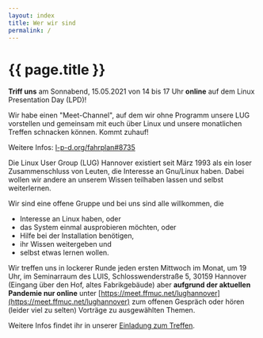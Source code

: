 ```yaml
---
layout: index
title: Wer wir sind
permalink: /
---
```


# {{ page.title }}


**Triff uns** am Sonnabend, 15.05.2021 von 14 bis 17 Uhr **online** auf dem Linux Presentation Day (LPD)!

Wir habe einen "Meet-Channel", auf dem wir ohne Programm unsere LUG vorstellen 
und gemeinsam mit euch über Linux und unsere monatlichen Treffen schnacken können.
Kommt zuhauf!

Weitere Infos: [l-p-d.org/fahrplan#8735](https://l-p-d.org/fahrplan#8735)


Die Linux User Group (LUG) Hannover existiert seit März 1993 als ein loser 
Zusammenschluss von Leuten, die Interesse an Gnu/Linux haben. Dabei wollen wir 
andere an unserem Wissen teilhaben lassen und selbst weiterlernen.

Wir sind eine offene Gruppe und bei uns sind alle willkommen, die

* Interesse an Linux haben, oder
* das System einmal ausprobieren möchten, oder
* Hilfe bei der Installation benötigen,
* ihr Wissen weitergeben und
* selbst etwas lernen wollen.

Wir treffen uns in lockerer Runde jeden ersten Mittwoch im Monat, um 19 Uhr, im Seminarraum des LUIS, Schlosswenderstraße 5, 30159 Hannover (Eingang über den Hof, altes Fabrikgebäude) aber **aufgrund der aktuellen Pandemie nur online** unter [https://meet.ffmuc.net/lughannover](https://meet.ffmuc.net/lughannover) zum offenen Gespräch oder hören (leider viel zu selten) Vorträge zu ausgewählten Themen.

Weitere Infos findet ihr in unserer [Einladung zum Treffen](https://freeshell.de/~lughvr/einladung.cgi).
